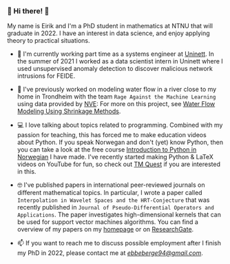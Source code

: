 ### 👋 Hi there! 👋

My name is Eirik and I'm a PhD student in mathematics at NTNU that will graduate in 2022. I have an interest in data science, and enjoy applying theory to practical situations.

- 🌱 I'm currently working part time as a systems engineer at <a href=https://www.uninett.no/>Uninett</a>. In the summer of 2021 I worked as a data scientist intern in Uninett where I used unsupervised anomaly detection to discover malicious network intrusions for FEIDE.

- :ocean: I've previously worked on modeling water flow in a river close to my home in Trondheim with the team `Rage Against the Machine Learning` using data provided by [NVE](https://www.nve.no/): For more on this project, see [Water Flow Modeling Using Shrinkage Methods](https://github.com/ebbeberge/water-flow-modeling).

- :computer: I love talking about topics related to programming. Combined with my passion for teaching, this has forced me to make education videos about Python. If you speak Norwegan and don't (yet) know Python, then you can take a look at the free course [Introduction to Python in Norwegian](https://github.com/ebbeberge/python_course_norwegian) I have made. I've recently started making Python & LaTeX videos on YouTube for fun, so check out [TM Quest](https://www.youtube.com/channel/UCiM0hH04kGHmn3ftlf5x1NQ ) if you are interested in this.

- :nerd_face: I've published papers in international peer-reviewed journals on different mathematical topics. In particular, I wrote a paper called `Interpolation in Wavelet Spaces and the HRT-Conjecture` that was recently published in `Journal of Pseudo-Differential Operators and Applications`. The paper investigates high-dimensional kernels that can be used for support vector machines algorithms. You can find a overview of my papers on my [homepage](http://folk.ntnu.no/eiber/) or on [ResearchGate](https://www.researchgate.net/profile/Eirik_Berge).

- 📫 If you want to reach me to discuss possible employment after I finish my PhD in 2022, please contact me at <i>ebbeberge94@gmail.com</i>.
